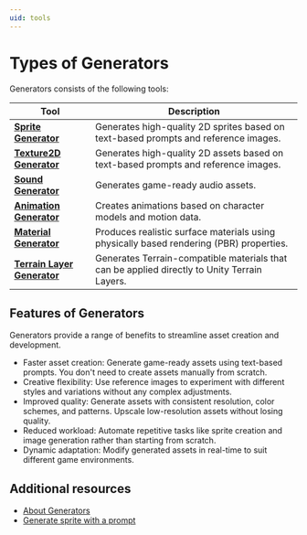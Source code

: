 ```yaml
---
uid: tools
---
```


# Types of Generators

Generators consists of the following tools:

| Tool | Description |
|------| ------------|
| **[Sprite Generator](xref:sprite-overview)** | Generates high-quality 2D sprites based on text-based prompts and reference images.
| **[Texture2D Generator](xref:texture2d-overview)** | Generates high-quality 2D assets based on text-based prompts and reference images. |
| **[Sound Generator](xref:sound-intro)** | Generates game-ready audio assets. |
| **[Animation Generator](xref:animation-intro)** | Creates animations based on character models and motion data. |
| **[Material Generator](xref:material-overview)** | Produces realistic surface materials using physically based rendering (PBR) properties. |
| **[Terrain Layer Generator](xref:terrain-overview)** | Generates Terrain-compatible materials that can be applied directly to Unity Terrain Layers. |

## Features of Generators

Generators provide a range of benefits to streamline asset creation and development.

* Faster asset creation: Generate game-ready assets using text-based prompts. You don't need to create assets manually from scratch.
* Creative flexibility: Use reference images to experiment with different styles and variations without any complex adjustments.
* Improved quality: Generate assets with consistent resolution, color schemes, and patterns. Upscale low-resolution assets without losing quality.
* Reduced workload: Automate repetitive tasks like sprite creation and image generation rather than starting from scratch.
* Dynamic adaptation: Modify generated assets in real-time to suit different game environments.

## Additional resources

* [About Generators](xref:overview)
* [Generate sprite with a prompt](xref:generate-sprite)